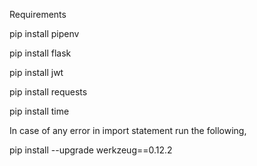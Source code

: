Requirements

pip install pipenv

pip install flask

pip install jwt

pip install requests

pip install time

In case of any error in import statement run the following,

pip install --upgrade werkzeug==0.12.2


